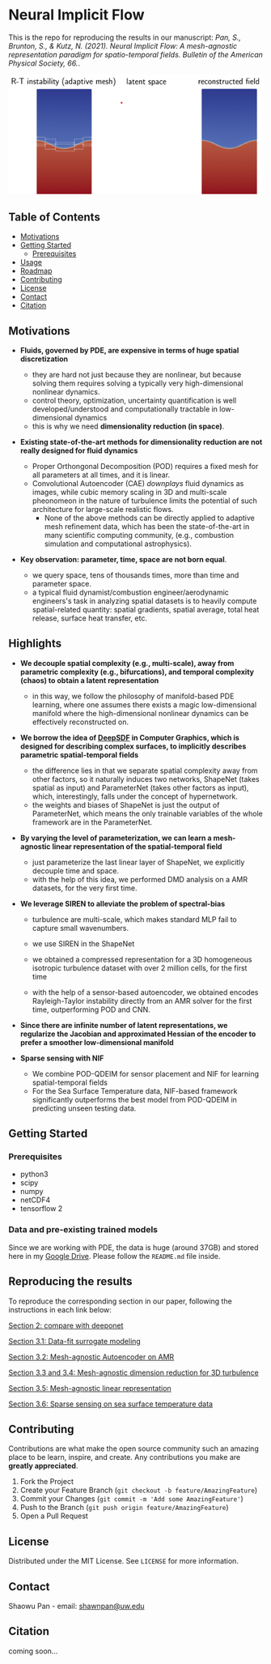 
# Neural Implicit Flow

This is the repo for reproducing the results in our manuscript: *Pan, S., Brunton, S., & Kutz, N. (2021). Neural Implicit Flow: A mesh-agnostic representation paradigm for spatio-temporal fields. Bulletin of the American Physical Society, 66.*. 

<p align="center">
  <img src="./misc/myimage.gif" alt="animated" />
</p>

## Table of Contents

* [Motivations](#motivations)
* [Getting Started](#getting-started)
  * [Prerequisites](#prerequisites)
* [Usage](#usage)
* [Roadmap](#roadmap)
* [Contributing](#contributing)
* [License](#license)
* [Contact](#contact)
* [Citation](#cite)


## Motivations

- **Fluids, governed by PDE, are expensive in terms of huge spatial discretization**
  - they are hard not just because they are nonlinear, but because solving them requires solving a typically very high-dimensional nonlinear dynamics.
  - control theory, optimization, uncertainty quantification is well developed/understood and computationally tractable in low-dimensional dynamics
  - this is why we need **dimensionality reduction (in space)**.

- **Existing state-of-the-art methods for dimensionality reduction are not really designed for fluid dynamics**
  - Proper Orthongonal Decomposition (POD) requires a fixed mesh for all parameters at all times, and it is linear. 
  - Convolutional Autoencoder (CAE) *downplays* fluid dynamics as images, while cubic memory scaling in 3D and multi-scale pheonomeon in the nature of turbulence limits the potential of such architecture for large-scale realistic flows. 
	- None of the above methods can be directly applied to adaptive mesh refinement data, which has been the state-of-the-art in many scientific computing community, (e.g., combustion simulation and computational astrophysics).
  
- **Key observation: parameter, time, space are not born equal**. 
	- we query space, tens of thousands times, more than time and parameter space.
	- a typical fluid dynamist/combustion engineer/aerodynamic engineers's task in analyzing spatial datasets is to heavily compute spatial-related quantity: spatial gradients, spatial average, total heat release, surface heat transfer, etc.

## Highlights

- **We decouple spatial complexity (e.g., multi-scale), away from parametric complexity (e.g., bifurcations), and temporal complexity (chaos) to obtain a latent representation**
	
	- in this way, we follow the philosophy of manifold-based PDE learning, where one assumes there exists a magic low-dimensional manifold where the high-dimensional nonlinear dynamics can be effectively reconstructed on.
	
- **We borrow the idea of [DeepSDF](https://openaccess.thecvf.com/content_CVPR_2019/html/Park_DeepSDF_Learning_Continuous_Signed_Distance_Functions_for_Shape_Representation_CVPR_2019_paper.html) in Computer Graphics, which is designed for describing complex surfaces, to implicitly describes parametric spatial-temporal fields**
	- the difference lies in that we separate spatial complexity away from other factors, so it naturally induces two networks, ShapeNet (takes spatial as input) and ParameterNet (takes other factors as input), which, interestingly, falls under the concept of hypernetwork. 
	- the weights and biases of ShapeNet is just the output of ParameterNet, which means the only trainable variables of the whole framework are in the ParameterNet.

- **By varying the level of parameterization, we can learn a mesh-agnostic linear representation of the spatial-temporal field**
	- just parameterize the last linear layer of ShapeNet, we explicitly decouple time and space.
	- with the help of this idea, we performed DMD analysis on a AMR datasets, for the very first time.

- **We leverage SIREN to alleviate the problem of spectral-bias**
	- turbulence are multi-scale, which makes standard MLP fail to capture small wavenumbers. 
	
	- we use SIREN in the ShapeNet

	- we obtained a compressed representation for a 3D homogeneous isotropic turbulence dataset with over 2 million cells, for the first time
	- with the help of a sensor-based autoencoder, we obtained encodes Rayleigh-Taylor instability directly from an AMR solver for the first time, outperforming POD and CNN.
	
- **Since there are infinite number of latent representations, we regularize the Jacobian and approximated Hessian of the encoder to prefer a smoother low-dimensional manifold**

- **Sparse sensing with NIF**
	- We combine POD-QDEIM for sensor placement and NIF for learning spatial-temporal fields
	- For the Sea Surface Temperature data, NIF-based framework significantly outperforms the best model from POD-QDEIM in predicting unseen testing data.

## Getting Started

### Prerequisites
- python3
- scipy
- numpy
- netCDF4
- tensorflow 2

### Data and pre-existing trained models

Since we are working with PDE, the data is huge (around 37GB) and stored here in my [Google Drive](https://drive.google.com/drive/folders/1CfMUKBfuo92BN_qIWbNxzfLoxRradFRw?usp=sharing). Please follow the `README.md` file inside.


<!-- USAGE EXAMPLES -->
## Reproducing the results

To reproduce the corresponding section in our paper, following the instructions in each link below:

[Section 2: compare with deeponet](https://github.com/pswpswpsw/paper-nif/tree/main/sec_2_Compare_with_deeponet)

[Section 3.1: Data-fit surrogate modeling](https://github.com/pswpswpsw/paper-nif/tree/main/sec_3_1_Data_fit_Surrogate-modeling)

[Section 3.2: Mesh-agnostic Autoencoder on AMR](https://github.com/pswpswpsw/paper-nif/tree/main/sec_3_2_Better_compression_vs_cnn_pod)

[Section 3.3 and 3.4: Mesh-agnostic dimension reduction for 3D turbulence](https://github.com/pswpswpsw/paper-nif/tree/main/sec_3_3and4_Mesh-agnostic-dimension-reduction-3d-turbulence)

[Section 3.5: Mesh-agnostic linear representation](https://github.com/pswpswpsw/paper-nif/tree/main/sec_3_5_Mesh-agnostic-linear-subspace)

[Section 3.6: Sparse sensing on sea surface temperature data](https://github.com/pswpswpsw/paper-nif/tree/main/sec_3_6_Sparse_Sensing_SST)


<!-- CONTRIBUTING -->
## Contributing

Contributions are what make the open source community such an amazing place to be learn, inspire, and create. Any contributions you make are **greatly appreciated**.

1. Fork the Project
2. Create your Feature Branch (`git checkout -b feature/AmazingFeature`)
3. Commit your Changes (`git commit -m 'Add some AmazingFeature'`)
4. Push to the Branch (`git push origin feature/AmazingFeature`)
5. Open a Pull Request



<!-- LICENSE -->
## License

Distributed under the MIT License. See `LICENSE` for more information.


<!-- CONTACT -->
## Contact

Shaowu Pan - email: shawnpan@uw.edu

## Citation


coming soon...